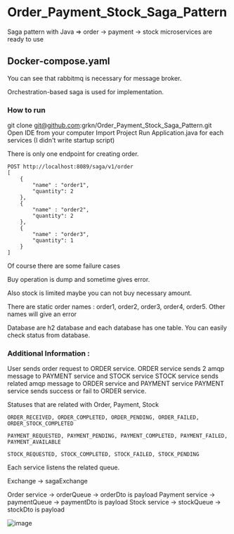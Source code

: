 # Order_Payment_Stock_Saga_Pattern
Saga pattern with Java => order -> payment -> stock microservices are ready to use

## Docker-compose.yaml

You can see that rabbitmq is necessary for message broker.

Orchestration-based saga is used for implementation.

### How to run

git clone git@github.com:grkn/Order_Payment_Stock_Saga_Pattern.git
Open IDE from your computer
Import Project
Run Application.java for each services (I didn't write startup script)

There is only one endpoint for creating order.

```
POST http://localhost:8089/saga/v1/order
[
    {
        "name" : "order1",
        "quantity": 2
    },
    {
        "name" : "order2",
        "quantity": 2
    },
    {
        "name" : "order3",
        "quantity": 1
    }
]
```

Of course there are some failure cases

Buy operation is dump and sometime gives error.

Also stock is limited maybe you can not buy necessary amount.

There are static order names : order1, order2, order3, order4, order5. Other names will give an error

Database are h2 database and each database has one table.
You can easily check status from database.


### Additional Information : 


User sends order request to ORDER service.
ORDER service sends 2 amqp message to PAYMENT service and STOCK service
STOCK service sends related amqp message to ORDER service and PAYMENT service
PAYMENT service sends success or fail to ORDER service.

Statuses that are related with Order, Payment, Stock

```
ORDER_RECEIVED, ORDER_COMPLETED, ORDER_PENDING, ORDER_FAILED, ORDER_STOCK_COMPLETED

PAYMENT_REQUESTED, PAYMENT_PENDING, PAYMENT_COMPLETED, PAYMENT_FAILED, PAYMENT_AVAILABLE

STOCK_REQUESTED, STOCK_COMPLETED, STOCK_FAILED, STOCK_PENDING
```

Each service listens the related queue.

Exchange -> sagaExchange

Order service -> orderQueue -> orderDto is payload
Payment service -> paymentQueue -> paymentDto is payload
Stock service -> stockQueue -> stockDto is payload


![image](https://user-images.githubusercontent.com/5938655/133602197-bf7704e6-357b-49a3-8616-38d1d37e365a.png)





